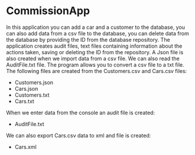 # CommissionApp

In this application you can add a car and a customer to the database, 
you can also add data from a csv file to the database, 
you can delete data from the database by providing the ID from the database repository. 
The application creates audit files, text files containing information about 
the actions taken, saving or deleting the ID from the repository. 
A Json file is also created when we import data from a csv file. 
We can also read the AuditFile.txt file. 
The program allows you to convert a csv file to a txt file.
The following files are created from the Customers.csv and Cars.csv files:
- Customers.json
- Cars.json
- Customers.txt
- Cars.txt

When we enter data from the console an audit file is created:
- AuditFile.txt

We can also export Cars.csv data to xml and file is created:
- Cars.xml